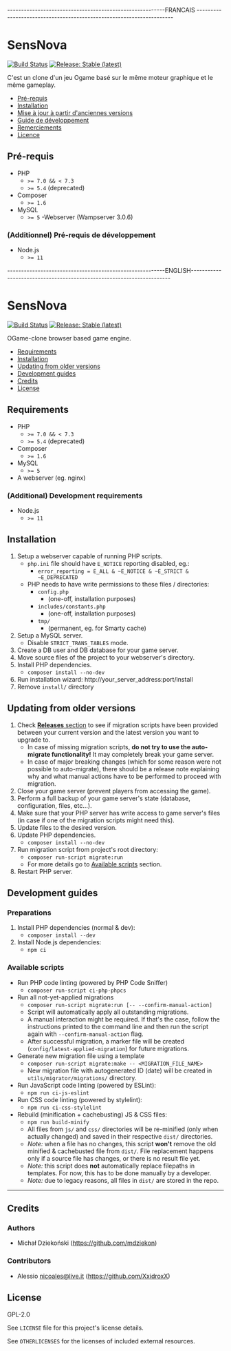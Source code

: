 ---------------------------------------------------------FRANCAIS ---------------------------------------------------------------------
# SensNova

[![Build Status](https://travis-ci.org/mdziekon/UniEngine.svg?branch=master)](https://travis-ci.org/mdziekon/UniEngine)
[![Release: Stable (latest)](https://img.shields.io/github/release/mdziekon/UniEngine.svg?label=release%3Astable&logo=github&logoColor=FFFFFF)](https://github.com/mdziekon/UniEngine/releases)

C'est un clone d'un jeu Ogame basé sur le même moteur graphique et le même gameplay. 

- [Pré-requis](#pre-requis)
- [Installation](#installation)
- [Mise à jour à partir d'anciennes versions](#MAJ-a-partir-autres-versions)
- [Guide de développement](#guide-developpement)
- [Remerciements](#remerciements)
- [Licence](#licence)


## Pré-requis

- PHP
    - ``>= 7.0 && < 7.3``
    - ``>= 5.4`` (deprecated)
- Composer
    - ``>= 1.6``
- MySQL
    - ``>= 5``
-Webserver (Wampserver 3.0.6)

### (Additionnel) Pré-requis de développement

- Node.js
    - ``>= 11``


---------------------------------------------------------ENGLISH----------------------------------------------------------------------

# SensNova

[![Build Status](https://travis-ci.org/mdziekon/UniEngine.svg?branch=master)](https://travis-ci.org/mdziekon/UniEngine)
[![Release: Stable (latest)](https://img.shields.io/github/release/mdziekon/UniEngine.svg?label=release%3Astable&logo=github&logoColor=FFFFFF)](https://github.com/mdziekon/UniEngine/releases)
 
OGame-clone browser based game engine.

- [Requirements](#requirements)
- [Installation](#installation)
- [Updating from older versions](#updating-from-older-versions)
- [Development guides](#development-guides)
- [Credits](#credits)
- [License](#license)

## Requirements

- PHP
    - ``>= 7.0 && < 7.3``
    - ``>= 5.4`` (deprecated)
- Composer
    - ``>= 1.6``
- MySQL
    - ``>= 5``
- A webserver (eg. nginx)

### (Additional) Development requirements

- Node.js
    - ``>= 11``

## Installation

1. Setup a webserver capable of running PHP scripts.
    - ``php.ini`` file should have ``E_NOTICE`` reporting disabled, eg.:
        - ``error_reporting = E_ALL & ~E_NOTICE & ~E_STRICT & ~E_DEPRECATED``
    - PHP needs to have write permissions to these files / directories:
        - ``config.php``
            - (one-off, installation purposes)
        - ``includes/constants.php``
            - (one-off, installation purposes)
        - ``tmp/``
            - (permanent, eg. for Smarty cache)
1. Setup a MySQL server.
    - Disable ``STRICT_TRANS_TABLES`` mode.
1. Create a DB user and DB database for your game server.
1. Move source files of the project to your webserver's directory.
1. Install PHP dependencies.
    - ``composer install --no-dev``
1. Run installation wizard: http://your_server_address:port/install
1. Remove ``install/`` directory

## Updating from older versions

1. Check [__Releases__ section](https://github.com/mdziekon/UniEngine/releases) to see if migration scripts have been provided between your current version and the latest version you want to upgrade to.
    - In case of missing migration scripts, **do not try to use the auto-migrate functionality!** It may completely break your game server.
    - In case of major breaking changes (which for some reason were not possible to auto-migrate), there should be a release note explaining why and what manual actions have to be performed to proceed with migration.
1. Close your game server (prevent players from accessing the game).
1. Perform a full backup of your game server's state (database, configuration, files, etc...).
1. Make sure that your PHP server has write access to game server's files (in case if one of the migration scripts might need this).
1. Update files to the desired version.
1. Update PHP dependencies.
    - ``composer install --no-dev``
1. Run migration script from project's root directory:
    - ``composer run-script migrate:run``
    - For more details go to [Available scripts](#available-scripts) section.
1. Restart PHP server.

## Development guides

### Preparations

1. Install PHP dependencies (normal & dev):
    - ``composer install --dev``
1. Install Node.js dependencies:
    - ``npm ci``

### Available scripts

- Run PHP code linting (powered by PHP Code Sniffer)
    - ``composer run-script ci-php-phpcs``
- Run all not-yet-applied migrations
    - ``composer run-script migrate:run [-- --confirm-manual-action]``
    - Script will automatically apply all outstanding migrations.
    - A manual interaction might be required. If that's the case, follow the instructions printed to the command line and then run the script again with ``--confirm-manual-action`` flag.
    - After successful migration, a marker file will be created (``config/latest-applied-migration``) for future migrations.
- Generate new migration file using a template
    - ``composer run-script migrate:make -- <MIGRATION_FILE_NAME>``
    - New migration file with autogenerated ID (date) will be created in ``utils/migrator/migrations/`` directory.
- Run JavaScript code linting (powered by ESLint):
    - ``npm run ci-js-eslint``
- Run CSS code linting (powered by stylelint):
    - ``npm run ci-css-stylelint``
- Rebuild (minification + cachebusting) JS & CSS files:
    - ``npm run build-minify``
    - All files from ``js/`` and ``css/`` directories will be re-minified (only when actually changed) and saved in their respective ``dist/`` directories.
    - _Note:_ when a file has no changes, this script **won't** remove the old minified & cachebusted file from ``dist/``. File replacement happens only if a source file has changes, or there is no result file yet.
    - _Note:_ this script does **not** automatically replace filepaths in templates. For now, this has to be done manually by a developer.
    - _Note:_ due to legacy reasons, all files in ``dist/`` are stored in the repo.

---

## Credits

### Authors

- Michał Dziekoński (https://github.com/mdziekon)

### Contributors

- Alessio <nicoales@live.it> (https://github.com/XxidroxX)

## License

GPL-2.0

See ``LICENSE`` file for this project's license details.

See ``OTHERLICENSES`` for the licenses of included external resources.

